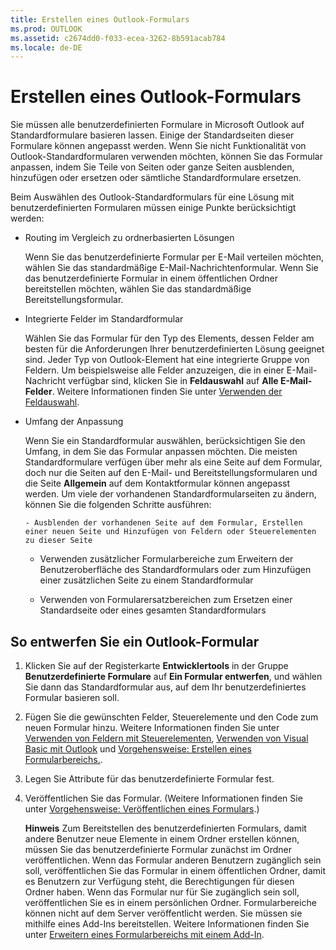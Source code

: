 ```yaml
---
title: Erstellen eines Outlook-Formulars
ms.prod: OUTLOOK
ms.assetid: c2674dd0-f033-ecea-3262-8b591acab784
ms.locale: de-DE
---
```



# Erstellen eines Outlook-Formulars

Sie müssen alle benutzerdefinierten Formulare in Microsoft Outlook auf Standardformulare basieren lassen. Einige der Standardseiten dieser Formulare können angepasst werden. Wenn Sie nicht Funktionalität von Outlook-Standardformularen verwenden möchten, können Sie das Formular anpassen, indem Sie Teile von Seiten oder ganze Seiten ausblenden, hinzufügen oder ersetzen oder sämtliche Standardformulare ersetzen.
 

Beim Auswählen des Outlook-Standardformulars für eine Lösung mit benutzerdefinierten Formularen müssen einige Punkte berücksichtigt werden:
 

- Routing im Vergleich zu ordnerbasierten Lösungen
    
    Wenn Sie das benutzerdefinierte Formular per E-Mail verteilen möchten, wählen Sie das standardmäßige E-Mail-Nachrichtenformular. Wenn Sie das benutzerdefinierte Formular in einem öffentlichen Ordner bereitstellen möchten, wählen Sie das standardmäßige Bereitstellungsformular.
    
 
- Integrierte Felder im Standardformular
    
    Wählen Sie das Formular für den Typ des Elements, dessen Felder am besten für die Anforderungen Ihrer benutzerdefinierten Lösung geeignet sind. Jeder Typ von Outlook-Element hat eine integrierte Gruppe von Feldern. Um beispielsweise alle Felder anzuzeigen, die in einer E-Mail-Nachricht verfügbar sind, klicken Sie in  **Feldauswahl** auf **Alle E-Mail-Felder**. Weitere Informationen finden Sie unter  [Verwenden der Feldauswahl](using-the-field-chooser.md).
    
 
- Umfang der Anpassung
    
    Wenn Sie ein Standardformular auswählen, berücksichtigen Sie den Umfang, in dem Sie das Formular anpassen möchten. Die meisten Standardformulare verfügen über mehr als eine Seite auf dem Formular, doch nur die Seiten auf den E-Mail- und Bereitstellungsformularen und die Seite  **Allgemein** auf dem Kontaktformular können angepasst werden. Um viele der vorhandenen Standardformularseiten zu ändern, können Sie die folgenden Schritte ausführen:
    
      - Ausblenden der vorhandenen Seite auf dem Formular, Erstellen einer neuen Seite und Hinzufügen von Feldern oder Steuerelementen zu dieser Seite
    
 
  - Verwenden zusätzlicher Formularbereiche zum Erweitern der Benutzeroberfläche des Standardformulars oder zum Hinzufügen einer zusätzlichen Seite zu einem Standardformular
    
 
  - Verwenden von Formularersatzbereichen zum Ersetzen einer Standardseite oder eines gesamten Standardformulars
    
 

 

## So entwerfen Sie ein Outlook-Formular


1. Klicken Sie auf der Registerkarte  **Entwicklertools** in der Gruppe **Benutzerdefinierte Formulare** auf **Ein Formular entwerfen**, und wählen Sie dann das Standardformular aus, auf dem Ihr benutzerdefiniertes Formular basieren soll.
    
 
2. Fügen Sie die gewünschten Felder, Steuerelemente und den Code zum neuen Formular hinzu. Weitere Informationen finden Sie unter  [Verwenden von Feldern mit Steuerelementen](using-fields-with-controls.md),  [Verwenden von Visual Basic mit Outlook](using-visual-basic-with-outlook.md) und [Vorgehensweise: Erstellen eines Formularbereichs.](create-a-form-region.md).
    
 
3. Legen Sie Attribute für das benutzerdefinierte Formular fest.
    
 
4. Veröffentlichen Sie das Formular. (Weitere Informationen finden Sie unter  [Vorgehensweise: Veröffentlichen eines Formulars](publish-a-form.md).)
    
     **Hinweis**   Zum Bereitstellen des benutzerdefinierten Formulars, damit andere Benutzer neue Elemente in einem Ordner erstellen können, müssen Sie das benutzerdefinierte Formular zunächst im Ordner veröffentlichen. Wenn das Formular anderen Benutzern zugänglich sein soll, veröffentlichen Sie das Formular in einem öffentlichen Ordner, damit es Benutzern zur Verfügung steht, die Berechtigungen für diesen Ordner haben. Wenn das Formular nur für Sie zugänglich sein soll, veröffentlichen Sie es in einem persönlichen Ordner. Formularbereiche können nicht auf dem Server veröffentlicht werden. Sie müssen sie mithilfe eines Add-Ins bereitstellen. Weitere Informationen finden Sie unter [Erweitern eines Formularbereichs mit einem Add-In](extending-a-form-region-with-an-add-in.md). 

